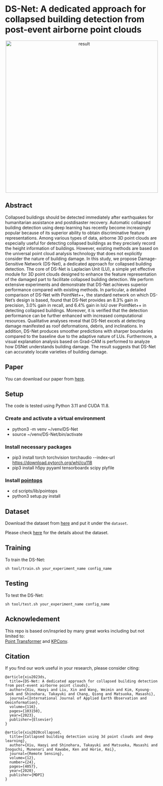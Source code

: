 # DS-Net: A dedicated approach for collapsed building detection from post-event airborne point clouds

<!-- ![banner](figures/result.jpeg) -->
<p align='center'>
<img src="figures/result.jpeg" alt="result" width="500"/>

## Abstract
Collapsed buildings should be detected immediately after earthquakes for humanitarian assistance and postdisaster recovery. Automatic collapsed building detection using deep learning has recently become increasingly popular because of its superior ability to obtain discriminative feature representations. Among various types of data, airborne 3D point clouds are especially useful for detecting collapsed buildings as they precisely record the height information of buildings. However, existing methods are based on the universal point cloud analysis technology that does not explicitly consider the nature of building damage. In this study, we propose Damage-Sensitive Network (DS-Net), a dedicated approach for collapsed building detection. The core of DS-Net is Laplacian Unit (LU), a simple yet effective module for 3D point clouds designed to enhance the feature representation of the damaged part to facilitate collapsed building detection. We perform extensive experiments and demonstrate that DS-Net achieves superior performance compared with existing methods. In particular, a detailed comparison of DS-Net with PointNet++, the standard network on which DS-Net’s design is based, found that DS-Net provides an 8.3% gain in precision, 3.0% gain in recall, and 6.4% gain in IoU over PointNet++ in detecting collapsed buildings. Moreover, it is verified that the detection performance can be further enhanced with increased computational resources. Qualitative analyses reveal that DS-Net excels at detecting damage manifested as roof deformations, debris, and inclinations. In addition, DS-Net produces smoother predictions with sharper boundaries compared to the baseline due to the adaptive nature of LUs. Furthermore, a visual explanation analysis based on Grad-CAM is performed to analyze how DSNet understands building damage. The result suggests that DS-Net can accurately locate varieties of building damage.

## Paper
You can download our paper from [here](https://www.sciencedirect.com/science/article/pii/S1569843222003387). 

## Setup
The code is tested using Python 3.11 and CUDA 11.8. 

### Create and activate a virtual environment
- python3 -m venv ~/venv/DS-Net  
- source  ~/venv/DS-Net/bin/activate  

### Install necessary packages
- pip3 install torch torchvision torchaudio --index-url https://download.pytorch.org/whl/cu118  
- pip3 install h5py pyyaml tensorboardx scipy plyfile 

### Install [pointops](https://github.com/POSTECH-CVLab/point-transformer)
- cd scripts/lib/pointops
- python3 setup.py install

## Dataset
Download the dataset from [here](https://drive.google.com/file/d/14RKHsmBdTRNrecDXCDgprgmaC6wRrGyL/view?usp=sharing) and put it under the ```dataset```. 

Please check [here](https://github.com/martianxiu/DS-Net/tree/main/dataset) for the details about the dataset. 

## Training
To train the DS-Net: 
```
sh tool/train.sh your_experiment_name config_name
```

## Testing
To test the DS-Net:
```
sh tool/test.sh your_experiment_name config_name
```

## Acknowledement 
This repo is based on/inspried by many great works including but not limited to:  
[Point Transformer](https://github.com/POSTECH-CVLab/point-transformer) and [KPConv](https://github.com/HuguesTHOMAS/KPConv).  

## Citation
If you find our work useful in your research, please consider citing:
```
@article{xiu2023ds,
  title={DS-Net: A dedicated approach for collapsed building detection from post-event airborne point clouds},
  author={Xiu, Haoyi and Liu, Xin and Wang, Weimin and Kim, Kyoung-Sook and Shinohara, Takayuki and Chang, Qiong and Matsuoka, Masashi},
  journal={International Journal of Applied Earth Observation and Geoinformation},
  volume={116},
  pages={103150},
  year={2023},
  publisher={Elsevier}
}
```
```
@article{xiu2020collapsed,
  title={Collapsed building detection using 3d point clouds and deep learning},
  author={Xiu, Haoyi and Shinohara, Takayuki and Matsuoka, Masashi and Inoguchi, Munenari and Kawabe, Ken and Horie, Kei},
  journal={Remote Sensing},
  volume={12},
  number={24},
  pages={4057},
  year={2020},
  publisher={MDPI}
}
```
